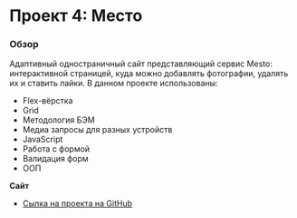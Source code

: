 # Проект 4: Место

### Обзор


Адаптивный одностраничный сайт представляющий сервис Mesto: интерактивной страницей, куда можно добавлять фотографии, удалять их и ставить лайки.
В данном проекте использованы:
* Flex-вёрстка
* Grid
* Методология БЭМ
* Медиа запросы для разных устройств
* JavaScript
* Работа с формой
* Валидация форм
* ООП

**Сайт**
* [Сылка на проекта на GitHub](https://aleksandrasamsonovad.github.io/mesto/index.html)
